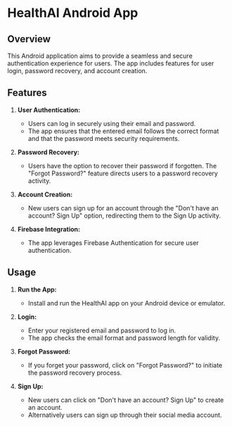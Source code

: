 # HealthAI Android App

## Overview

This Android application aims to provide a seamless and secure authentication experience for users. The app includes features for user login, password recovery, and account creation.

## Features

1. **User Authentication:**
   - Users can log in securely using their email and password.
   - The app ensures that the entered email follows the correct format and that the password meets security requirements.

2. **Password Recovery:**
   - Users have the option to recover their password if forgotten. The "Forgot Password?" feature directs users to a password recovery activity.

3. **Account Creation:**
   - New users can sign up for an account through the "Don't have an account? Sign Up" option, redirecting them to the Sign Up activity.

4. **Firebase Integration:**
   - The app leverages Firebase Authentication for secure user authentication.

## Usage

1. **Run the App:**
   - Install and run the HealthAI app on your Android device or emulator.

2. **Login:**
   - Enter your registered email and password to log in.
   - The app checks the email format and password length for validity.

3. **Forgot Password:**
   - If you forget your password, click on "Forgot Password?" to initiate the password recovery process.

4. **Sign Up:**
   - New users can click on "Don't have an account? Sign Up" to create an account.
   - Alternatively users can sign up through their social media account.
